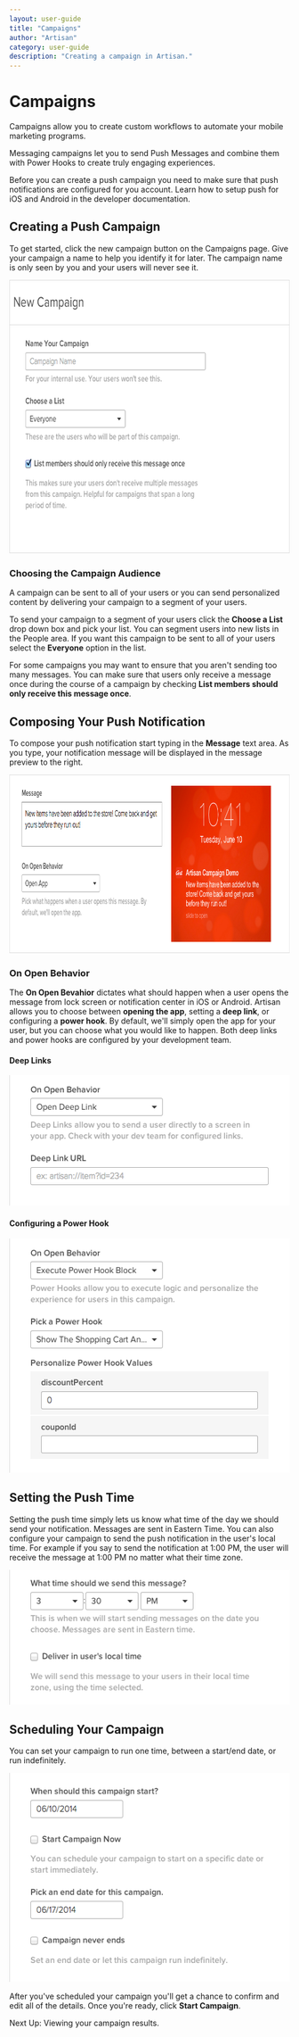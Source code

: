 ```yaml
---
layout: user-guide
title: "Campaigns"
author: "Artisan"
category: user-guide
description: "Creating a campaign in Artisan."
---
```

# Campaigns
Campaigns allow you to create custom workflows to automate your mobile marketing programs.

Messaging campaigns let you to send Push Messages and combine them with Power Hooks to create truly engaging experiences.

<div class="note note-hint">
  <p>Before you can create a push campaign you need to make sure that push notifications are configured for you account. Learn how to setup push for iOS and Android in the developer documentation.</p>
</div>

<div id="create-push-campaign"></div>

## Creating a Push Campaign

To get started, click the new campaign button on the Campaigns page. Give your campaign a name to help you identify it for later. The campaign name is only seen by you and your users will never see it.

<img src="/images/screens/campaign-overview-700x490.png" height="490" width="700" alt="The Artisan Campaign overview screen." />

### Choosing the Campaign Audience

A campaign can be sent to all of your users or you can send personalized content by delivering your campaign to a segment of your users.

To send your campaign to a segment of your users click the **Choose a List** drop down box and pick your list. You can segment users into new lists in the People area. If you want this campaign to be sent to all of your users select the **Everyone** option in the list.

For some campaigns you may want to ensure that you aren't sending too many messages. You can make sure that users only receive a message once during the course of a campaign by checking **List members should only receive this message once**.

## Composing Your Push Notification

To compose your push notification start typing in the **Message** text area. As you type, your notification message will be displayed in the message preview to the right.

<img src="/images/screens/campaign-compose-message-900x320.png" height="320" width="900" alt="Composing a push notification in Artisan." />

### On Open Behavior

The **On Open Bevahior** dictates what should happen when a user opens the message from lock screen or notification center in iOS or Android. Artisan allows you to choose between **opening the app**, setting a **deep link**, or configuring a **power hook**. By default, we'll simply open the app for your user, but you can choose what you would like to happen. Both deep links and power hooks are configured by your development team.

#### Deep Links

<img src="/images/screens/campaign-compose-deep-link-530x234.png" height="234" width="530" alt="Configuring the deep link on-open behavior." />

#### Configuring a Power Hook

<img src="/images/screens/campaign-compose-power-hook-530x420.png" height="420" width="530" alt="Configuring the power hook on-open behavior." />

## Setting the Push Time

Setting the push time simply lets us know what time of the day we should send your notification. Messages are sent in Eastern Time. You can also configure your campaign to send the push notification in the user's local time. For example if you say to send the notification at 1:00 PM, the user will receive the message at 1:00 PM no matter what their time zone.

<img src="/images/screens/campaign-compose-time-530x242.png" height="242" width="530" alt="Setting the push notification time." />

## Scheduling Your Campaign

You can set your campaign to run one time, between a start/end date, or run indefinitely.

<img src="/images/screens/campaign-schedule-530x375.png" height="375" width="530" alt="Scheduling the campaign." />

After you've scheduled your campaign you'll get a chance to confirm and edit all of the details. Once you're ready, click **Start Campaign**.

Next Up: Viewing your campaign results.